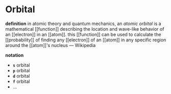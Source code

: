 # Orbital

**definition** in atomic theory and quantum mechanics, an _atomic orbital_ is a mathematical [[function]] describing the location and wave-like behavior of an [[electron]] in an [[atom]]. this [[function]] can be used to calculate the [[probability]] of finding any [[electron]] of an [[atom]] in any specific region around the [[atom]]'s nucleus &mdash; Wikipedia

**notation**

- **`s`** orbital
- **`p`** orbital
- **`d`** orbital
- **`f`** orbital
- &hellip;
